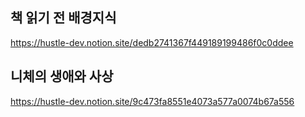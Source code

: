 ## 책 읽기 전 배경지식

https://hustle-dev.notion.site/dedb2741367f449189199486f0c0ddee

## 니체의 생애와 사상

https://hustle-dev.notion.site/9c473fa8551e4073a577a0074b67a556
